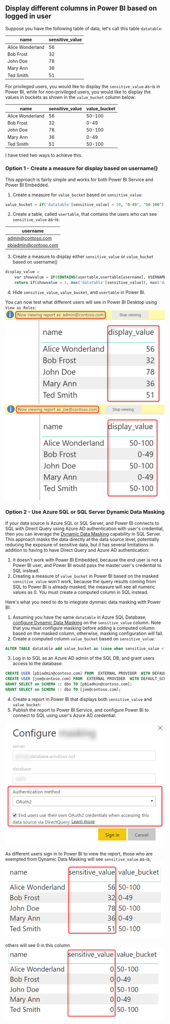 ## Display different columns in Power BI based on logged in user 

Suppose you have the following table of data, let's call this table ```datatable```: 

|name             |sensitive_value  |
|---              |---              |
|Alice Wonderland |56               |
|Bob Frost        |32               |
|John Doe         |78               |
|Mary Ann         |36               |
|Ted Smith        |51               |

For privileged users, you would like to display the ```sensitive_value``` as-is in Power BI, while for non-privileged users, you would like to display the values in buckets as shown in the ```value_bucket``` column below: 

|name             |sensitive_value  |value_bucket    |
|---              |---              |---             |
|Alice Wonderland |56               |50-100          |
|Bob Frost        |32               |0-49            |
|John Doe         |78               |50-100          |
|Mary Ann         |36               |0-49            |
|Ted Smith        |51               |50-100          |

I have tried two ways to achieve this. 

### Option 1 - Create a measure for display based on username() 
This approach is fairly simple and works for both Power BI Service and Power BI Embedded. 
1.  Create a measure for ```value_bucket``` based on ```sensitive_value```:
```sql
value_bucket = if('datatable'[sensitive_value] < 50, "0-49", "50-100")
```
2.  Create a table, called ```usertable```, that contains the users who can see ```sensitive_value``` as-is:

|username                |
|---                     |
|admin@contoso.com       |
|pbiadmin@contoso.com    |

3.  Create a measure to display either ```sensitive_value``` or ```value_bucket``` based on username()
```sql
display_value = 
    var showvalue = IF(CONTAINS(usertable,usertable[username], USERNAME()), 1, 0)
    return if(showvalue = 1, max('datatable'[sensitive_value]), max('datatable'[value_bucket]))
```
4.  Hide ```sensitive_value```, ```value_bucket```, and ```usertable``` in Power BI. 

You can now test what different users will see in Power BI Desktop using ```View as Roles```:
<img src="images/viewAsAdmin.png" alt="view the report as an admin" />
<img src="images/viewAsUser.png" alt="view the report as a non-admin user" />

### Option 2 - Use Azure SQL or SQL Server Dynamic Data Masking
If your data source is Azure SQL or SQL Server, and Power BI connects to SQL with Direct Query using Azure AD authentication with user's credential, then you can leverage the [Dynamic Data Masking](https://docs.microsoft.com/en-us/azure/sql-database/sql-database-dynamic-data-masking-get-started) capability in SQL Server.  This approach masks the data directly at the data source level, potentially reducing the exposure of sensitive data, but it has several limitations in addition to having to have Direct Query and Azure AD authentication:
1. It doesn't work with Power BI Embedded, because the end user is not a Power BI user, and Power BI would pass the master user's credential to SQL instead. 
2. Creating a measure of ```value_bucket``` in Power BI based on the masked ```sensitive_value``` won't work, because the query results coming from SQL to Power BI is already masked, the measure will see all numeric values as 0. You must create a computed column in SQL instead.  

Here's what you need to do to integrate dynmaic data masking with Power BI:
1.  Assuming you have the same ```datatable``` in Azure SQL Database, [configure Dynamic Data Masking](https://docs.microsoft.com/en-us/azure/sql-database/sql-database-dynamic-data-masking-get-started-portal) on the ```sensitive_value``` column. Note that you must configure masking before adding a computed column based on the masked column, otherwise, masking configuration will fail. 
2.  Create a computed column ```value_bucket``` based on ```sensitive_value```:
```sql
ALTER TABLE datatable add value_bucket as (case when sensitive_value < 50 then '0-49' else '50-100' end)
```
3.  Log in to SQL as an Azure AD admin of the SQL DB, and grant users access to the database:
```sql
CREATE USER [pbiadmin@contoso.com] FROM  EXTERNAL PROVIDER  WITH DEFAULT_SCHEMA=[dbo]
CREATE USER [joe@contoso.com] FROM  EXTERNAL PROVIDER  WITH DEFAULT_SCHEMA=[dbo]
GRANT SELECT on SCHEMA :: dbo TO [pbiadmin@contoso.com];
GRANT SELECT on SCHEMA :: dbo TO [joe@contoso.com];
```
4.  Create a report in Power BI that displays both ```sensitive_value``` and ```value_bucket```:
5.  Publish the report to Power BI Service, and configure Power BI to connect to SQL using user's Azure AD credential:
<img src="images/oauthToSQL.png" alt="authenticate with SQL using OAuth" />

As different users sign in to Power BI to view the report, those who are exempted from Dynamic Data Masking will see  ```sensitive_value``` as-is, 
<img src="images/unmasked.png" alt="unmasked" />

others will see 0 in this column. 
<img src="images/masked.png" alt="masked" />